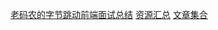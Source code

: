 [老码农的字节跳动前端面试总结](https://zhuanlan.zhihu.com/p/68974750)
[资源汇总](https://github.com/abc-club/js-paradise/blob/master/INTERVIEW.md)
[文章集合](https://github.com/webfansplz/article)
